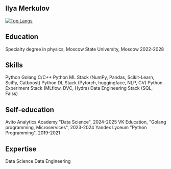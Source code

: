 ## Ilya Merkulov

[![Top Langs](https://github-readme-stats.vercel.app/api/top-langs/?username=anuraghazra&layout=donut&theme=dark)](https://github.com/anuraghazra/github-readme-stats)

## Education
Specialty degree in physics, Moscow State University, Moscow 2022-2028

## Skills
Python
Golang
C/C++
Python ML Stack (NumPy, Pandas, Scikit-Learn, SciPy, Catboost)
Python DL Stack (Pytorch, huggingface, NLP, CV)
Python Experiment Stack (MLflow, DVC, Hydra)
Data Engineering Stack (SQL, Faiss)

## Self-education
Avito Analytics Academy "Data Science", 2024-2025
VK Education, "Golang programming, Microservices", 2023-2024
Yandex Lyceum "Python Programming", 2019-2021

## Expertise
Data Science
Data Engineering
